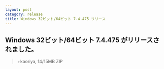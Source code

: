 ```yaml
---
layout: post
category: release
title: Windows 32ビット/64ビット 7.4.475 リリース
---
```

## Windows 32ビット/64ビット 7.4.475 がリリースされました。

> +kaoriya, 14/15MB ZIP
